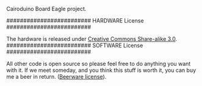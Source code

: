 Cairoduino Board Eagle project.

######################### HARDWARE License #########################

The hardware is released under [Creative Commons Share-alike 3.0](http://creativecommons.org/licenses/by-sa/3.0/).
######################### SOFTWARE License #########################

All other code is open source so please feel free to do anything you want with it. If we meet someday, and you think this stuff is worth it, you can buy me a beer in return. ([Beerware license](http://en.wikipedia.org/wiki/Beerware)).
